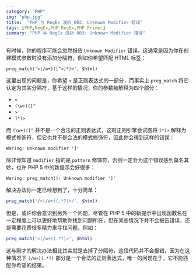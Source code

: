```yaml
---
category: "PHP"
img: "php.jpg"
title:  "PHP 与 RegEx 浅析 003: Unknown Modifier 错误"
tags: [PHP,RegEx,PHP RegEx,PHP Primer]
summary: "PHP 与 RegEx 浅析 003: Unknown Modifier 错误"
---
```

有时候，你的程序可能会忽然报告 `Unknown Modifier` 错误，这通常是因为你在创建模式参数时没有添加分隔符，例如你希望匹配 HTML 标签：

	preg_match('<(/w+)([^>]*)>', $html)

这里出现的问题是，你希望 `<` 是正则表达式的一部分，而事实上 `preg_match` 将它认定为其实分隔符，基于这样的情况，你的参数被解释为四个部分：

* `<`
* `(\w+)([^`
* `>`
* `]*)>`

而 `(\w+)([^` 并不是一个合法的正则表达式，这时正则引擎会试图将 `]*)>` 解释为模式修饰符，但它也并不是合法的模式修饰符，因此你会得到这样的错误：

	Waring: Unknown modifier ']'

除非你知道 `modifier` 指的是 `pattern` 修饰符，否则一定会为这个错误感到莫名其妙，也许 PHP 5 中的新提示会好很多：

	Waring: preg_match(): Unknown modifier ']'

解决办法你一定已经想到了，十分简单：

```php
preg_match('/<(/w+)(.*?)>/', $html)
```

但是，或许你会意识到另外一个问题，尽管在 PHP 5 中的新提示中出现函数名在一定程度上可以更好地帮助你找到问题所在，但在某些情况下并不会报告错误，还是需要花费很多精力来寻找问题，例如：

```php
preg_match('<(/w+)(.*?)>', $html)
```

这与刚才的解决办法相比其实就是去掉了分隔符，这段代码并不会报错，因为在这种情况下 `(/w+)(.*?)` 部分是一个合法的正则表达式，唯一的问题在于，它不能匹配你希望的结果。
